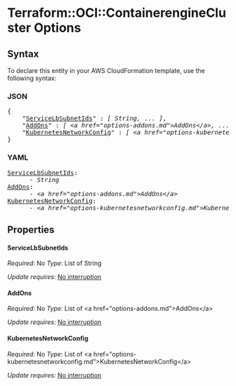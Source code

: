 # Terraform::OCI::ContainerengineCluster Options

## Syntax

To declare this entity in your AWS CloudFormation template, use the following syntax:

### JSON

<pre>
{
    "<a href="#servicelbsubnetids" title="ServiceLbSubnetIds">ServiceLbSubnetIds</a>" : <i>[ String, ... ]</i>,
    "<a href="#addons" title="AddOns">AddOns</a>" : <i>[ &lt;a href=&#34;options-addons.md&#34;&gt;AddOns&lt;/a&gt;, ... ]</i>,
    "<a href="#kubernetesnetworkconfig" title="KubernetesNetworkConfig">KubernetesNetworkConfig</a>" : <i>[ &lt;a href=&#34;options-kubernetesnetworkconfig.md&#34;&gt;KubernetesNetworkConfig&lt;/a&gt;, ... ]</i>
}
</pre>

### YAML

<pre>
<a href="#servicelbsubnetids" title="ServiceLbSubnetIds">ServiceLbSubnetIds</a>: <i>
      - String</i>
<a href="#addons" title="AddOns">AddOns</a>: <i>
      - &lt;a href=&#34;options-addons.md&#34;&gt;AddOns&lt;/a&gt;</i>
<a href="#kubernetesnetworkconfig" title="KubernetesNetworkConfig">KubernetesNetworkConfig</a>: <i>
      - &lt;a href=&#34;options-kubernetesnetworkconfig.md&#34;&gt;KubernetesNetworkConfig&lt;/a&gt;</i>
</pre>

## Properties

#### ServiceLbSubnetIds

_Required_: No
_Type_: List of String

_Update requires_: [No interruption](https://docs.aws.amazon.com/AWSCloudFormation/latest/UserGuide/using-cfn-updating-stacks-update-behaviors.html#update-no-interrupt)

#### AddOns

_Required_: No
_Type_: List of &lt;a href=&#34;options-addons.md&#34;&gt;AddOns&lt;/a&gt;

_Update requires_: [No interruption](https://docs.aws.amazon.com/AWSCloudFormation/latest/UserGuide/using-cfn-updating-stacks-update-behaviors.html#update-no-interrupt)

#### KubernetesNetworkConfig

_Required_: No
_Type_: List of &lt;a href=&#34;options-kubernetesnetworkconfig.md&#34;&gt;KubernetesNetworkConfig&lt;/a&gt;

_Update requires_: [No interruption](https://docs.aws.amazon.com/AWSCloudFormation/latest/UserGuide/using-cfn-updating-stacks-update-behaviors.html#update-no-interrupt)

